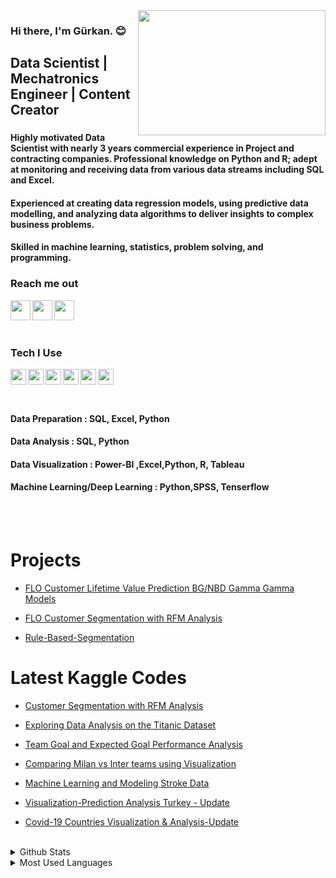 <img src= "https://media.giphy.com/media/NsBknNwmmWE8WU1q2U/giphy.gif"  width="300" height="200" align="right"/>

### Hi there, I'm Gürkan. :blush:


## Data Scientist | Mechatronics Engineer | Content Creator

### 
#### Highly motivated Data Scientist with nearly 3 years commercial experience in Project and contracting companies. Professional knowledge on Python and R; adept at monitoring and receiving data from various data streams including SQL and Excel. 

#### Experienced at creating data regression models, using predictive data modelling, and analyzing data algorithms to deliver insights to complex business problems. 
#### Skilled in machine learning, statistics, problem solving, and programming.

### Reach me out 



[<img width="32" src="https://upload.wikimedia.org/wikipedia/commons/thumb/f/f9/Linkedin_Shiny_Icon.svg/1200px-Linkedin_Shiny_Icon.svg.png" align="left" />][linkedin]

[<img width="32" src="https://www.ahmetfurkandemir.com/wp-content/uploads/2020/04/Kaggle-Icon.png" align="left" />][kaggle]

[<img width="32" src="https://upload.wikimedia.org/wikipedia/commons/thumb/0/09/YouTube_full-color_icon_%282017%29.svg/800px-YouTube_full-color_icon_%282017%29.svg.png" align="left" />][youtube]


<br />
<br />
<br />




[youtube]: https://www.youtube.com/c/SekansFutbol
[linkedin]: https://www.linkedin.com/in/mgurkanc/
[kaggle]:  https://www.kaggle.com/mechatronixs


### Tech I Use

<img src="https://upload.wikimedia.org/wikipedia/commons/thumb/3/38/Jupyter_logo.svg/1200px-Jupyter_logo.svg.png" align=left width=25 height=25>

<img src="https://brandslogos.com/wp-content/uploads/images/large/python-logo.png" align=left width=25 height=25>

<img src="https://upload.wikimedia.org/wikipedia/commons/thumb/1/1b/R_logo.svg/1280px-R_logo.svg.png" align=left width=25 height=25>

<img src="https://princeinfotech.net/wp-content/uploads/2021/09/tableau-integration-logo.png" align=left width=25 height=25>

<img src="https://w7.pngwing.com/pngs/252/727/png-transparent-power-bi-business-intelligence-microsoft-analytics-microsoft-text-rectangle-logo.png" align=left width=25 height=25>

<img src="https://upload.wikimedia.org/wikipedia/commons/thumb/a/ab/TensorFlow_logo.svg/2560px-TensorFlow_logo.svg.png" align=left width=25 height=25>

<br />
<br />
<br />

#### Data Preparation : SQL, Excel, Python
#### Data Analysis : SQL, Python
#### Data Visualization : Power-BI ,Excel,Python, R, Tableau
#### Machine Learning/Deep Learning : Python,SPSS, Tenserflow




<br />
<br />

# Projects 

- [FLO Customer Lifetime Value Prediction BG/NBD Gamma Gamma Models](https://github.com/grknc/grknc/blob/main/vbo-miuul/2.hafta/flo_cltv_prediction/flo_cltv_prediction.py)

- [FLO Customer Segmentation with RFM Analysis](https://github.com/grknc/grknc/blob/main/vbo-miuul/1.hafta/flo_rfm_project/flo_rfm_project.py)

- [Rule-Based-Segmentation](https://github.com/grknc/grknc/blob/main/vbo-miuul/1.hafta/projects/rule_based_segmentation.py)

# Latest Kaggle Codes
<!-- BLOG-POST-LIST:START -->

- [Customer Segmentation with RFM Analysis](https://www.kaggle.com/code/mechatronixs/customer-segmentation-with-rfm-analysis)

- [Exploring Data Analysis on the Titanic Dataset](https://www.kaggle.com/code/mechatronixs/exploring-data-analysis-on-the-titanic)

- [Team Goal and Expected Goal Performance Analysis](https://www.kaggle.com/code/mechatronixs/team-goal-and-expected-goal-performance-analysis)

- [Comparing Milan vs Inter teams using Visualization](https://www.kaggle.com/code/mechatronixs/comparing-milan-vs-inter-teams-using-visualization)

- [Machine Learning and Modeling Stroke Data](https://www.kaggle.com/code/mechatronixs/machine-learning-and-modeling-stroke-data)

- [Visualization-Prediction Analysis Turkey - Update](https://www.kaggle.com/code/mechatronixs/visualization-prediction-analysis-turkey-update)

- [Covid-19 Countries Visualization & Analysis-Update](https://www.kaggle.com/code/mechatronixs/covid-19-countries-visualization-analysis-update)
<!-- BLOG-POST-LIST:END -->

<br />

<details>
<summary>Github Stats</summary>
<img src="https://github-readme-stats.vercel.app/api?username=grknc&theme=radical">
</details>

<details>
<summary>Most Used Languages</summary>
<img src="https://github-readme-stats.vercel.app/api/top-langs/?username=grknc&layout=compact">
</details>
